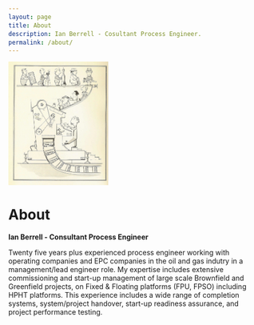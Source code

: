 ```yaml
---
layout: page
title: About
description: Ian Berrell - Cosultant Process Engineer.
permalink: /about/
---
```


<img class="img-rounded" src="/assets/img/uploads/engineer 001.png" alt="Ian Berrell" width="200">

# About

**Ian Berrell - Consultant Process Engineer**

Twenty five years plus experienced process engineer working with operating companies and EPC companies in the oil and gas indutry in a management/lead engineer role.   My expertise includes extensive commissioning and start-up management of large scale Brownfield and Greenfield projects, on Fixed & Floating platforms (FPU, FPSO) including HPHT platforms. This experience includes a wide range of completion systems, system/project handover, start-up readiness assurance, and project performance testing.

